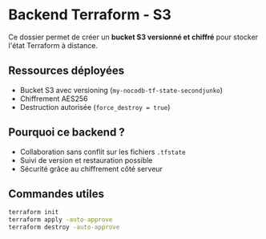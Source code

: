 # Backend Terraform - S3

Ce dossier permet de créer un **bucket S3 versionné et chiffré** pour stocker l'état Terraform à distance.

## Ressources déployées

- Bucket S3 avec versioning (`my-nocodb-tf-state-secondjunko`)
- Chiffrement AES256
- Destruction autorisée (`force_destroy = true`)

##  Pourquoi ce backend ?

- Collaboration sans conflit sur les fichiers `.tfstate`
- Suivi de version et restauration possible
- Sécurité grâce au chiffrement côté serveur

##  Commandes utiles

```bash
terraform init
terraform apply -auto-approve
terraform destroy -auto-approve
